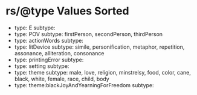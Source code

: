 # rs/@type Values Sorted

 * type:	E	subtype:	
 * type:	POV	subtype:	firstPerson, secondPerson, thirdPerson
 * type:	actionWords	subtype:	
 * type:	litDevice	subtype:	simile, personification, metaphor, repetition, assonance, alliteration, consonance
 * type:	printingError	subtype:	
 * type:	setting	subtype:	
 * type:	theme	subtype:	male, love, religion, minstrelsy, food, color, cane, black, white, female, race, child, body
 * type:	theme:blackJoyAndYearningForFreedom	subtype:
